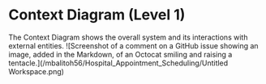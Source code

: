 # Context Diagram (Level 1)
The Context Diagram shows the overall system and its interactions with external entities.
![Screenshot of a comment on a GitHub issue showing an image, added in the Markdown, of an Octocat smiling and raising a tentacle.](/mbalitoh56/Hospital_Appointment_Scheduling/Untitled Workspace.png)
